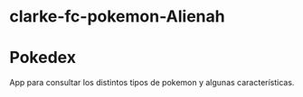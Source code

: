 # clarke-fc-pokemon-Alienah
# Pokedex

App para consultar los distintos tipos de pokemon y algunas características.
